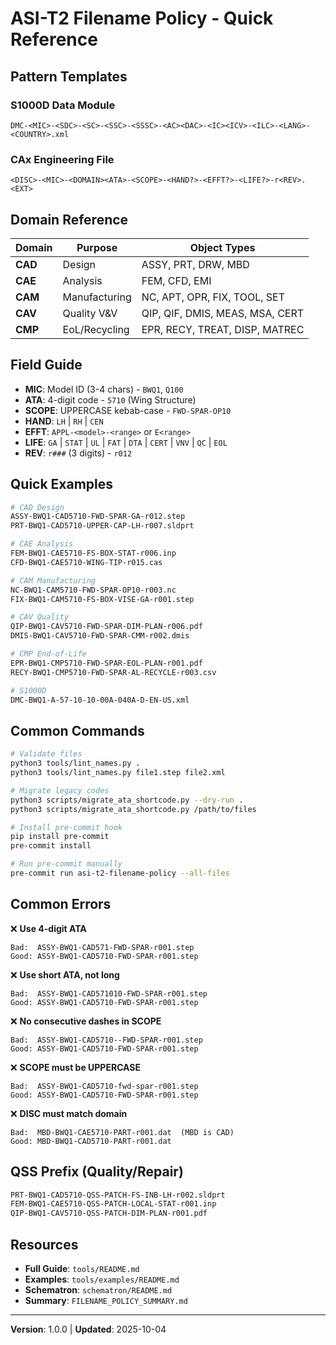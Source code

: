 # ASI-T2 Filename Policy - Quick Reference

## Pattern Templates

### S1000D Data Module
```
DMC-<MIC>-<SDC>-<SC>-<SSC>-<SSSC>-<AC><DAC>-<IC><ICV>-<ILC>-<LANG>-<COUNTRY>.xml
```

### CAx Engineering File
```
<DISC>-<MIC>-<DOMAIN><ATA>-<SCOPE>-<HAND?>-<EFFT?>-<LIFE?>-r<REV>.<EXT>
```

## Domain Reference

| Domain | Purpose | Object Types |
|--------|---------|--------------|
| **CAD** | Design | ASSY, PRT, DRW, MBD |
| **CAE** | Analysis | FEM, CFD, EMI |
| **CAM** | Manufacturing | NC, APT, OPR, FIX, TOOL, SET |
| **CAV** | Quality V&V | QIP, QIF, DMIS, MEAS, MSA, CERT |
| **CMP** | EoL/Recycling | EPR, RECY, TREAT, DISP, MATREC |

## Field Guide

- **MIC**: Model ID (3-4 chars) - `BWQ1`, `Q100`
- **ATA**: 4-digit code - `5710` (Wing Structure)
- **SCOPE**: UPPERCASE kebab-case - `FWD-SPAR-OP10`
- **HAND**: `LH` | `RH` | `CEN`
- **EFFT**: `APPL-<model>-<range>` or `E<range>`
- **LIFE**: `GA` | `STAT` | `UL` | `FAT` | `DTA` | `CERT` | `VNV` | `QC` | `EOL`
- **REV**: `r###` (3 digits) - `r012`

## Quick Examples

```bash
# CAD Design
ASSY-BWQ1-CAD5710-FWD-SPAR-GA-r012.step
PRT-BWQ1-CAD5710-UPPER-CAP-LH-r007.sldprt

# CAE Analysis
FEM-BWQ1-CAE5710-FS-BOX-STAT-r006.inp
CFD-BWQ1-CAE5710-WING-TIP-r015.cas

# CAM Manufacturing
NC-BWQ1-CAM5710-FWD-SPAR-OP10-r003.nc
FIX-BWQ1-CAM5710-FS-BOX-VISE-GA-r001.step

# CAV Quality
QIP-BWQ1-CAV5710-FWD-SPAR-DIM-PLAN-r006.pdf
DMIS-BWQ1-CAV5710-FWD-SPAR-CMM-r002.dmis

# CMP End-of-Life
EPR-BWQ1-CMP5710-FWD-SPAR-EOL-PLAN-r001.pdf
RECY-BWQ1-CMP5710-FWD-SPAR-AL-RECYCLE-r003.csv

# S1000D
DMC-BWQ1-A-57-10-10-00A-040A-D-EN-US.xml
```

## Common Commands

```bash
# Validate files
python3 tools/lint_names.py .
python3 tools/lint_names.py file1.step file2.xml

# Migrate legacy codes
python3 scripts/migrate_ata_shortcode.py --dry-run .
python3 scripts/migrate_ata_shortcode.py /path/to/files

# Install pre-commit hook
pip install pre-commit
pre-commit install

# Run pre-commit manually
pre-commit run asi-t2-filename-policy --all-files
```

## Common Errors

❌ **Use 4-digit ATA**
```
Bad:  ASSY-BWQ1-CAD571-FWD-SPAR-r001.step
Good: ASSY-BWQ1-CAD5710-FWD-SPAR-r001.step
```

❌ **Use short ATA, not long**
```
Bad:  ASSY-BWQ1-CAD571010-FWD-SPAR-r001.step
Good: ASSY-BWQ1-CAD5710-FWD-SPAR-r001.step
```

❌ **No consecutive dashes in SCOPE**
```
Bad:  ASSY-BWQ1-CAD5710--FWD-SPAR-r001.step
Good: ASSY-BWQ1-CAD5710-FWD-SPAR-r001.step
```

❌ **SCOPE must be UPPERCASE**
```
Bad:  ASSY-BWQ1-CAD5710-fwd-spar-r001.step
Good: ASSY-BWQ1-CAD5710-FWD-SPAR-r001.step
```

❌ **DISC must match domain**
```
Bad:  MBD-BWQ1-CAE5710-PART-r001.dat  (MBD is CAD)
Good: MBD-BWQ1-CAD5710-PART-r001.dat
```

## QSS Prefix (Quality/Repair)

```bash
PRT-BWQ1-CAD5710-QSS-PATCH-FS-INB-LH-r002.sldprt
FEM-BWQ1-CAE5710-QSS-PATCH-LOCAL-STAT-r001.inp
QIP-BWQ1-CAV5710-QSS-PATCH-DIM-PLAN-r001.pdf
```

## Resources

- **Full Guide**: `tools/README.md`
- **Examples**: `tools/examples/README.md`
- **Schematron**: `schematron/README.md`
- **Summary**: `FILENAME_POLICY_SUMMARY.md`

---
**Version**: 1.0.0 | **Updated**: 2025-10-04
